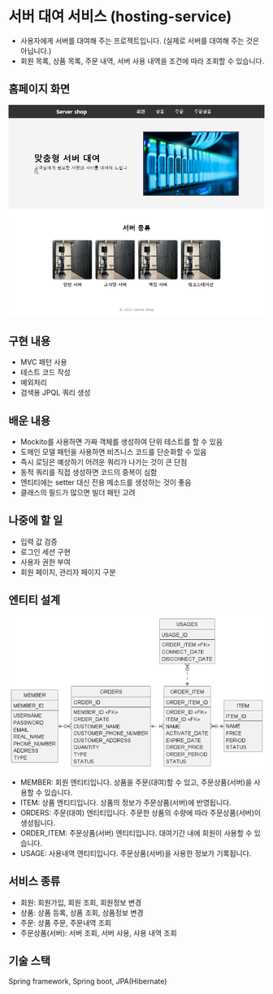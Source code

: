 # 서버 대여 서비스 (hosting-service)
- 사용자에게 서버를 대여해 주는 프로젝트입니다. (실제로 서버를 대여해 주는 것은 아닙니다.)
- 회원 목록, 상품 목록, 주문 내역, 서버 사용 내역을 조건에 따라 조회할 수 있습니다.

## 홈페이지 화면 
![Homepage](image/homepage.png)

## 구현 내용
- MVC 패턴 사용
- 테스트 코드 작성
- 예외처리
- 검색용 JPQL 쿼리 생성

## 배운 내용
- Mockito를 사용하면 가짜 객체를 생성하여 단위 테스트를 할 수 있음
- 도메인 모델 패턴을 사용하면 비즈니스 코드를 단순화할 수 있음
- 즉시 로딩은 예상하기 어려운 쿼리가 나가는 것이 큰 단점
- 동적 쿼리를 직접 생성하면 코드의 중복이 심함
- 엔티티에는 setter 대신 전용 메소드를 생성하는 것이 좋음
- 클래스의 필드가 많으면 빌더 패턴 고려

## 나중에 할 일
- 입력 값 검증
- 로그인 세션 구현
- 사용자 권한 부여
- 회원 페이지, 관리자 페이지 구분

## 엔티티 설계
![ER Diagram](image/uml.png)
- MEMBER: 회원 엔티티입니다. 상품을 주문(대여)할 수 있고, 주문상품(서버)을 사용할 수 있습니다.
- ITEM: 상품 엔티티입니다. 상품의 정보가 주문상품(서버)에 반영됩니다.
- ORDERS: 주문(대여) 엔티티입니다. 주문한 상품의 수량에 따라 주문상품(서버)이 생성됩니다.
- ORDER_ITEM: 주문상품(서버) 엔티티입니다. 대여기간 내에 회원이 사용할 수 있습니다.
- USAGE: 사용내역 엔티티입니다. 주문상품(서버)을 사용한 정보가 기록됩니다.

## 서비스 종류
- 회원: 회원가입, 회원 조회, 회원정보 변경
- 상품: 상품 등록, 상품 조회, 상품정보 변경
- 주문: 상품 주문, 주문내역 조회
- 주문상품(서버): 서버 조회, 서버 사용, 사용 내역 조회

## 기술 스택
Spring framework, Spring boot, JPA(Hibernate)
